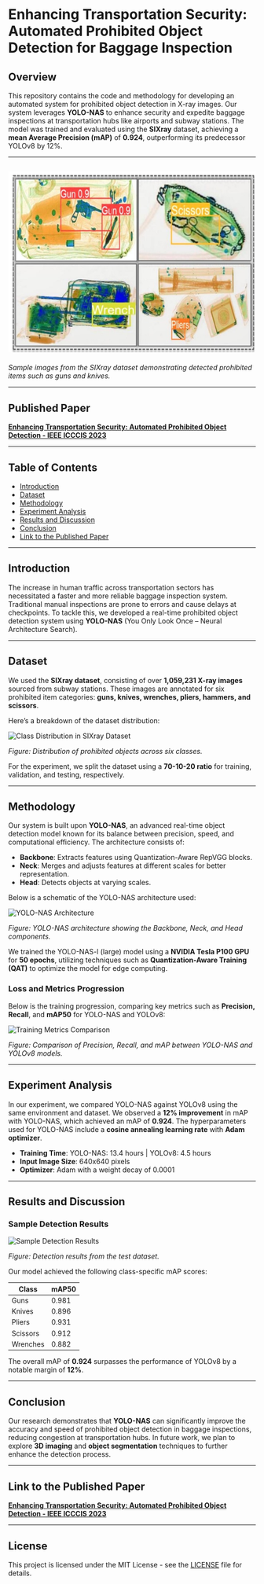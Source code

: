 # Enhancing Transportation Security: Automated Prohibited Object Detection for Baggage Inspection

## Overview

This repository contains the code and methodology for developing an automated system for prohibited object detection in X-ray images. Our system leverages **YOLO-NAS** to enhance security and expedite baggage inspections at transportation hubs like airports and subway stations. The model was trained and evaluated using the **SIXray** dataset, achieving a **mean Average Precision (mAP)** of **0.924**, outperforming its predecessor YOLOv8 by 12%.

---

## ![Visual of Detected Threat Items in X-ray Images](images/result.jpg)

*Sample images from the SIXray dataset demonstrating detected prohibited items such as guns and knives.*

---

## Published Paper

**[Enhancing Transportation Security: Automated Prohibited Object Detection - IEEE ICCCIS 2023](https://yourpaperlink.com)**

---

## Table of Contents

- [Introduction](#introduction)
- [Dataset](#dataset)
- [Methodology](#methodology)
- [Experiment Analysis](#experiment-analysis)
- [Results and Discussion](#results-and-discussion)
- [Conclusion](#conclusion)
- [Link to the Published Paper](#link-to-the-published-paper)

---

## Introduction

The increase in human traffic across transportation sectors has necessitated a faster and more reliable baggage inspection system. Traditional manual inspections are prone to errors and cause delays at checkpoints. To tackle this, we developed a real-time prohibited object detection system using **YOLO-NAS** (You Only Look Once – Neural Architecture Search).

---

## Dataset

We used the **SIXray dataset**, consisting of over **1,059,231 X-ray images** sourced from subway stations. These images are annotated for six prohibited item categories: **guns, knives, wrenches, pliers, hammers, and scissors**.

Here’s a breakdown of the dataset distribution:

![Class Distribution in SIXray Dataset](path/to/class-distribution-image.jpg)

*Figure: Distribution of prohibited objects across six classes.*

For the experiment, we split the dataset using a **70-10-20 ratio** for training, validation, and testing, respectively.

---

## Methodology

Our system is built upon **YOLO-NAS**, an advanced real-time object detection model known for its balance between precision, speed, and computational efficiency. The architecture consists of:

- **Backbone**: Extracts features using Quantization-Aware RepVGG blocks.
- **Neck**: Merges and adjusts features at different scales for better representation.
- **Head**: Detects objects at varying scales.

Below is a schematic of the YOLO-NAS architecture used:

![YOLO-NAS Architecture](path/to/yolo-nas-architecture.jpg)

*Figure: YOLO-NAS architecture showing the Backbone, Neck, and Head components.*

We trained the YOLO-NAS-l (large) model using a **NVIDIA Tesla P100 GPU** for **50 epochs**, utilizing techniques such as **Quantization-Aware Training (QAT)** to optimize the model for edge computing.

### Loss and Metrics Progression

Below is the training progression, comparing key metrics such as **Precision, Recall**, and **mAP50** for YOLO-NAS and YOLOv8:

![Training Metrics Comparison](path/to/training-metrics-comparison.jpg)

*Figure: Comparison of Precision, Recall, and mAP between YOLO-NAS and YOLOv8 models.*

---

## Experiment Analysis

In our experiment, we compared YOLO-NAS against YOLOv8 using the same environment and dataset. We observed a **12% improvement** in mAP with YOLO-NAS, which achieved an mAP of **0.924**. The hyperparameters used for YOLO-NAS include a **cosine annealing learning rate** with **Adam optimizer**.

- **Training Time**: YOLO-NAS: 13.4 hours | YOLOv8: 4.5 hours
- **Input Image Size**: 640x640 pixels
- **Optimizer**: Adam with a weight decay of 0.0001

---

## Results and Discussion

### Sample Detection Results

![Sample Detection Results](path/to/detection-results.jpg)

*Figure: Detection results from the test dataset.*

Our model achieved the following class-specific mAP scores:

| Class    | mAP50 |
|----------|-------|
| Guns     | 0.981 |
| Knives   | 0.896 |
| Pliers   | 0.931 |
| Scissors | 0.912 |
| Wrenches | 0.882 |

The overall mAP of **0.924** surpasses the performance of YOLOv8 by a notable margin of **12%**.

---

## Conclusion

Our research demonstrates that **YOLO-NAS** can significantly improve the accuracy and speed of prohibited object detection in baggage inspections, reducing congestion at transportation hubs. In future work, we plan to explore **3D imaging** and **object segmentation** techniques to further enhance the detection process.

---

## Link to the Published Paper

**[Enhancing Transportation Security: Automated Prohibited Object Detection - IEEE ICCCIS 2023](https://yourpaperlink.com)**

---


## License

This project is licensed under the MIT License - see the [LICENSE](LICENSE) file for details.
